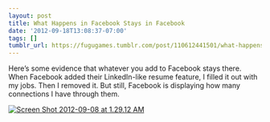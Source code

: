 ```yaml
---
layout: post
title: What Happens in Facebook Stays in Facebook
date: '2012-09-18T13:08:37-07:00'
tags: []
tumblr_url: https://fugugames.tumblr.com/post/110612441501/what-happens-in-facebook-stays-in-facebook
---
```

Here’s some evidence that whatever you add to Facebook stays there. When Facebook added their LinkedIn-like resume feature, I filled it out with my jobs. Then I removed it. But still, Facebook is displaying how many connections I have through them.

[![](http://itshardtofondlepenguins.com/wp-content/uploads/2012/09/Screen-Shot-2012-09-08-at-1.29.12-AM.png "Screen Shot 2012-09-08 at 1.29.12 AM")](http://itshardtofondlepenguins.com/wp-content/uploads/2012/09/Screen-Shot-2012-09-08-at-1.29.12-AM.png)

